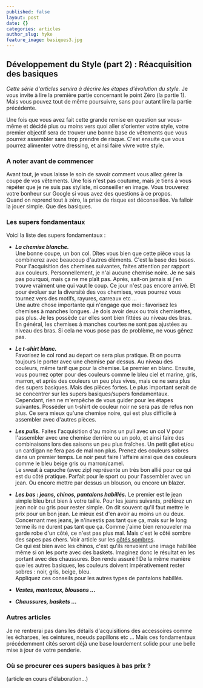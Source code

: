 ```yaml
---
published: false
layout: post
date: {}
categories: articles
author_slug: hyke
feature_image: basiques3.jpg
---
```

## Développement du Style (part 2) : Réacquisition des basiques

*Cette série d'articles servira à décrire les étapes d'évolution du style.*
Je vous invite à lire la première partie concernant le point Zéro (la partie 1). Mais vous pouvez tout de même poursuivre, sans pour autant lire la partie précédente.  
  
  
Une fois que vous avez fait cette grande remise en question sur vous-même et décidé plus ou moins vers quoi aller s'orienter votre style, votre premier objectif sera de trouver une bonne base de vêtements que vous pourrez assembler sans trop prendre de risque. C'est ensuite que vous pourrez alimenter votre dressing, et ainsi faire vivre votre style.

### A noter avant de commencer

Avant tout, je vous laisse le soin de savoir comment vous allez gérer la coupe de vos vêtements. Une fois n'est pas coutume, mais je tiens à vous répéter que je ne suis pas styliste, ni conseiller en image. Vous trouverez votre bonheur sur Google si vous avez des questions à ce propos.  
Quand on reprend tout à zéro, la prise de risque est déconseillée. Va falloir la jouer simple. Que des basiques.

### Les supers fondamentaux

Voici la liste des supers fondamentaux :  

* ***La chemise blanche.***  
Une bonne coupe, un bon col. Dîtes vous bien que cette pièce vous la combinerez avec beaucoup d'autres éléments. C'est la base des bases. Pour l'acquisition des chemises suivantes, faites attention par rapport aux couleurs. Personnellement, je n'ai aucune chemise noire. Je ne sais pas pourquoi, mais ça ne me plaît pas. Après, sait-on jamais si j'en trouve vraiment une qui vaut le coup. Ce jour n'est pas encore arrivé. Et pour évoluer sur la diversité des vos chemises, vous pourrez vous tournez vers des motifs, rayures, carreaux etc ...  
Une autre chose importante qui n'engage que moi : favorisez les chemises à manches longues. Je dois avoir deux ou trois chemisettes, pas plus. Je les possède car elles sont bien fittées au niveau des bras. En général, les chemises à manches courtes ne sont pas ajustées au niveau des bras. Si cela ne vous pose pas de problème, ne vous gênez pas.

* ***Le t-shirt blanc.***  
Favorisez le col rond au depart ce sera plus pratique. Et on pourra toujours le porter avec une chemise par dessus. Au niveau des couleurs, même tarif que pour la chemise. Le premier en blanc. Ensuite, vous pourrez opter pour des couleurs comme le bleu ciel et marine, gris, marron, et après des couleurs un peu plus vives, mais ce ne sera plus des supers basiques. Mais des pièces fortes. Le plus important serait de se concentrer sur les supers basiques/supers fondamentaux. Cependant, rien ne m'empêche de vous guider pour les étapes suivantes.
Posséder un t-shirt de couleur noir ne sera pas de refus non plus. Ce sera mieux qu'une chemise noire, qui est plus difficile à assembler avec d'autres pièces.

* ***Les pulls.***
Faites l'acquisition d'au moins un pull avec un col V pour l'assembler avec une chemise derrière ou un polo, et ainsi faire des combinaisons lors des saisons un peu plus fraîches. Un petit gilet et/ou un cardigan ne fera pas de mal non plus. Prenez des couleurs sobres dans un premier temps. Le noir peut faire l'affaire ainsi que des couleurs comme le bleu beige gris ou marron/camel.  
Le sweat à capuche (avec zip) représente un très bon allié pour ce qui est du côté pratique. Parfait pour le sport ou pour l'assembler avec un jean. Ou encore mettre par dessus un blouson, ou encore un blazer.

* ***Les bas : jeans, chinos, pantalons habillés.***
Le premier est le jean simple bleu brut bien à votre taille. Pour les jeans suivants, préférez un jean noir ou gris pour rester simple.
On dit souvent qu'il faut mettre le prix pour un bon jean. Le mieux est d'en avoir au moins un ou deux. Concernant mes jeans, je n'investis pas tant que ça, mais sur le long terme ils ne durent pas tant que ça. Comme j'aime bien renouveler ma garde robe d'un côté, ce n'est pas plus mal. Mais c'est le côté sombre des sapes pas chers. Voir article sur les [côtés sombres](http://www.crevardstyle.com/Les-c%C3%B4t%C3%A9s-Sombres-de-Crevard-Styl%C3%A9).  
Ce qui est bien avec les chinos, c'est qu'ils renvoient une image habillée même si on les porte avec des baskets. Imaginez donc le résultat en les portant avec des chaussures. Bon rendu assuré ! De la même manière que les autres basiques, les couleurs doivent impérativement rester sobres : noir, gris, beige, bleu.  
Appliquez ces conseils pour les autres types de pantalons habillés.

* ***Vestes, manteaux, blousons ...***

* ***Chaussures, baskets ...***

### Autres articles

Je ne rentrerai pas dans les détails d'acquisitions des accessoires comme les écharpes, les ceintures, noeuds papillons etc ... Mais ces fondamentaux précédemment cités seront déjà une base lourdement solide pour une belle mise à jour de votre penderie.

### Où se procurer ces supers basiques à bas prix ?

(article en cours d'élaboration...)
